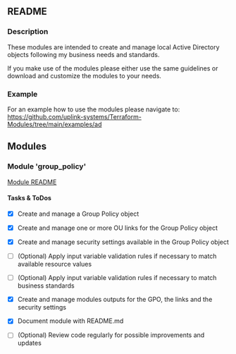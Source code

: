 ## README

### Description

These modules are intended to create and manage local Active Directory objects following my business needs and standards.
  
If you make use of the modules please either use the same guidelines or download and customize the modules to your needs.  

### Example

For an example how to use the modules please navigate to:  
https://github.com/uplink-systems/Terraform-Modules/tree/main/examples/ad 

## Modules

### Module 'group_policy'

[Module README](group_policy/README.md)  

#### Tasks & ToDos

- [x] Create and manage a Group Policy object
- [x] Create and manage one or more OU links for the Group Policy object
- [x] Create and manage security settings available in the Group Policy object
- [ ] \(Optional) Apply input variable validation rules if necessary to match available resource values
- [ ] \(Optional) Apply input variable validation rules if necessary to match business standards
- [x] Create and manage modules outputs for the GPO, the links and the security settings
- [x] Document module with README.md
- [ ] \(Optional) Review code regularly for possible improvements and updates

